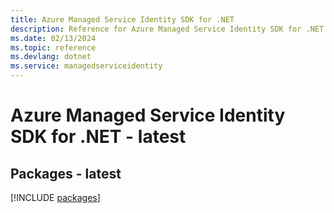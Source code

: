 ```yaml
---
title: Azure Managed Service Identity SDK for .NET
description: Reference for Azure Managed Service Identity SDK for .NET
ms.date: 02/13/2024
ms.topic: reference
ms.devlang: dotnet
ms.service: managedserviceidentity
---
```

# Azure Managed Service Identity SDK for .NET - latest
## Packages - latest
[!INCLUDE [packages](managed-service-identity-index.md)]